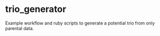 # trio_generator

Example workflow and ruby scripts to generate a potential trio from only parental data.
